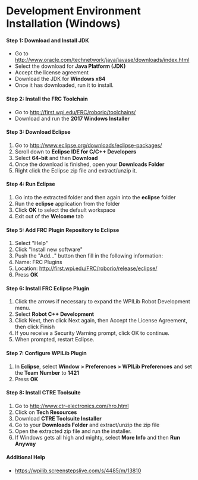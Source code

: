 # Development Environment Installation (Windows)

#### Step 1: Download and Install JDK
- Go to http://www.oracle.com/technetwork/java/javase/downloads/index.html
- Select the download for **Java Platform (JDK)**
- Accept the license agreement
- Download the JDK for **Windows x64**
- Once it has downloaded, run it to install.

#### Step 2: Install the FRC Toolchain
- Go to http://first.wpi.edu/FRC/roborio/toolchains/
- Download and run the **2017 Windows Installer**

#### Step 3: Download Eclipse
1. Go to http://www.eclipse.org/downloads/eclipse-packages/
2. Scroll down to **Eclipse IDE for C/C++ Developers**
3. Select **64-bit** and then **Download**
4. Once the download is finished, open your **Downloads Folder**
5. Right click the Eclipse zip file and extract/unzip it.

#### Step 4: Run Eclipse
1. Go into the extracted folder and then again into the **eclipse** folder
2. Run the **eclipse** application from the folder
3. Click **OK** to select the default workspace
4. Exit out of the **Welcome** tab

#### Step 5: Add FRC Plugin Repository to Eclipse
1. Select "Help"
2. Click "Install new software"
3. Push the "Add..." button then fill in the following information:
4. Name: FRC Plugins
5. Location: http://first.wpi.edu/FRC/roborio/release/eclipse/
6. Press **OK**

#### Step 6: Install FRC Eclipse Plugin
1. Click the arrows if necessary to expand the WPILib Robot Development menu.
2. Select **Robot C++ Development**
3. Click Next, then click Next again, then Accept the License Agreement, then click Finish
4. If you receive a Security Warning prompt, click OK to continue.
5. When prompted, restart Eclipse.

#### Step 7: Configure WPILib Plugin
1. In **Eclipse**, select **Window > Preferences > WPILib Preferences** and set the **Team Number** to **1421**
2. Press **OK**

#### Step 8: Install CTRE Toolsuite
1. Go to http://www.ctr-electronics.com/hro.html
2. Click on **Tech Resources**
3. Download **CTRE Toolsuite Installer**
4. Go to your **Downloads Folder** and extract/unzip the zip file
5. Open the extracted zip file and run the installer.
6. If Windows gets all high and mighty, select **More Info** and then **Run Anyway**

#### Additional Help
- https://wpilib.screenstepslive.com/s/4485/m/13810
